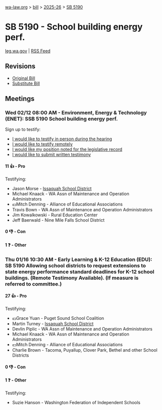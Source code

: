 [wa-law.org](/) > [bill](/bill/) > [2025-26](/bill/2025-26/) > [SB 5190](/bill/2025-26/sb/5190/)

# SB 5190 - School building energy perf.
[leg.wa.gov](https://app.leg.wa.gov/billsummary?BillNumber=5190&Year=2025&Initiative=false) | [RSS Feed](./rss.xml)

## Revisions
* [Original Bill](1/)
* [Substitute Bill](S/)

## Meetings
### Wed 02/12 08:00 AM - Environment, Energy & Technology (ENET): SSB 5190 School building energy perf.
Sign up to testify:
* [I would like to testify in person during the hearing](https://app.leg.wa.gov/csi/Testifier/Add?chamber=House&mId=32716&aId=163204&caId=25681&tId=1)
* [I would like to testify remotely](https://app.leg.wa.gov/csi/Testifier/Add?chamber=House&mId=32716&aId=163204&caId=25681&tId=2)
* [I would like my position noted for the legislative record](https://app.leg.wa.gov/csi/Testifier/Add?chamber=House&mId=32716&aId=163204&caId=25681&tId=3)
* [I would like to submit written testimony](https://app.leg.wa.gov/csi/Testifier/Add?chamber=House&mId=32716&aId=163204&caId=25681&tId=4)

#### 11 👍 - Pro
Testifying:
* Jason Morse - [Issaquah School District](/org/issaquah_school_district/)
* Michael Knaack - WA Assn of Maintenance and Operation Administrators
* 💵Mitch Denning - Alliance of Educational Associations
* Travis Bown - WA Assn of Maintenance and Operation Administrators
* Jim Kowalkowski - Rural Education Center
* Jeff Baerwald - Nine Mile Falls School District

#### 0 👎 - Con

#### 1 ❓ - Other

### Thu 01/16 10:30 AM - Early Learning & K-12 Education (EDU): SB 5190 Allowing school districts to request extensions to state energy performance standard deadlines for K-12 school buildings. (Remote Testimony Available). (If measure is referred to committee.)
#### 27 👍 - Pro
Testifying:
* 💵Grace Yuan - Puget Sound School Coalition
* Martin Turney - [Issaquah School District](/org/issaquah_school_district/)
* Devlin Piplic - WA Assn of Maintenance and Operation Administrators
* Michael Knaack - WA Assn of Maintenance and Operation Administrators
* 💵Mitch Denning - Alliance of Educational Associations
* Charlie Brown - Tacoma, Puyallup, Clover Park, Bethel and other School Districts

#### 0 👎 - Con

#### 1 ❓ - Other
Testifying:
* Suzie Hanson - Washington Federation of Independent Schools

